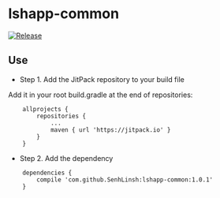 # lshapp-common

[![Release](https://jitpack.io/v/com.github.SenhLinsh/lshapp-common.svg)](https://jitpack.io/#com.github.SenhLinsh/lshapp-common)


## Use
* Step 1. Add the JitPack repository to your build file

Add it in your root build.gradle at the end of repositories:

```
    allprojects {
        repositories {
            ...
            maven { url 'https://jitpack.io' }
        }
    }
```

* Step 2. Add the dependency

```
    dependencies {
        compile 'com.github.SenhLinsh:lshapp-common:1.0.1'
    }
```
